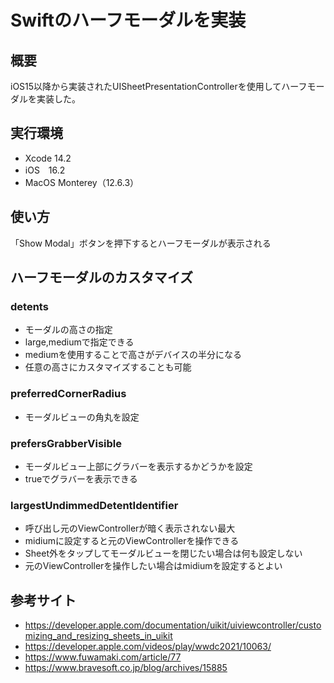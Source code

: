 # Swiftのハーフモーダルを実装

## 概要
iOS15以降から実装されたUISheetPresentationControllerを使用してハーフモーダルを実装した。

## 実行環境
- Xcode 14.2
- iOS　16.2
- MacOS Monterey（12.6.3）

## 使い方
「Show Modal」ボタンを押下するとハーフモーダルが表示される

## ハーフモーダルのカスタマイズ

### detents
- モーダルの高さの指定
- large,mediumで指定できる
- mediumを使用することで高さがデバイスの半分になる
- 任意の高さにカスタマイズすることも可能

### preferredCornerRadius
- モーダルビューの角丸を設定

### prefersGrabberVisible
- モーダルビュー上部にグラバーを表示するかどうかを設定
- trueでグラバーを表示できる

### largestUndimmedDetentIdentifier
- 呼び出し元のViewControllerが暗く表示されない最大
- midiumに設定すると元のViewControllerを操作できる
- Sheet外をタップしてモーダルビューを閉じたい場合は何も設定しない
- 元のViewControllerを操作したい場合はmidiumを設定するとよい


## 参考サイト
- https://developer.apple.com/documentation/uikit/uiviewcontroller/customizing_and_resizing_sheets_in_uikit
- https://developer.apple.com/videos/play/wwdc2021/10063/
- https://www.fuwamaki.com/article/77
- https://www.bravesoft.co.jp/blog/archives/15885



